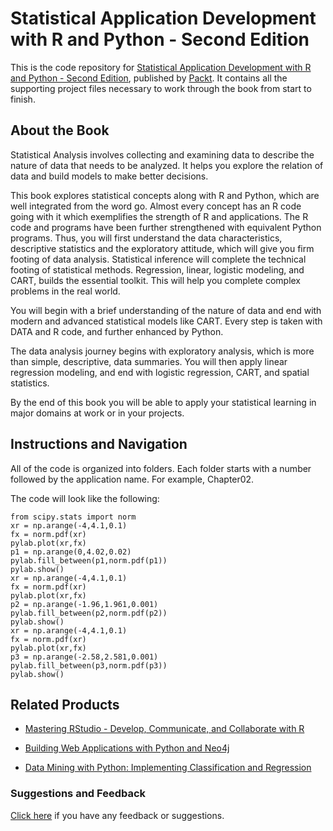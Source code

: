 # Statistical Application Development with R and Python - Second Edition
This is the code repository for [Statistical Application Development with R and Python - Second Edition](https://www.packtpub.com/big-data-and-business-intelligence/statistical-application-development-r-and-python-second-edition?utm_source=github&utm_medium=repository&utm_campaign=9781788621199), published by [Packt](https://www.packtpub.com/?utm_source=github). It contains all the supporting project files necessary to work through the book from start to finish.
## About the Book
Statistical Analysis involves collecting and examining data to describe the nature of data that needs to be analyzed. It helps you explore the relation of data and build models to make better decisions.

This book explores statistical concepts along with R and Python, which are well integrated from the word go. Almost every concept has an R code going with it which exemplifies the strength of R and applications. The R code and programs have been further strengthened with equivalent Python programs. Thus, you will first understand the data characteristics, descriptive statistics and the exploratory attitude, which will give you firm footing of data analysis. Statistical inference will complete the technical footing of statistical methods. Regression, linear, logistic modeling, and CART, builds the essential toolkit. This will help you complete complex problems in the real world.

You will begin with a brief understanding of the nature of data and end with modern and advanced statistical models like CART. Every step is taken with DATA and R code, and further enhanced by Python.

The data analysis journey begins with exploratory analysis, which is more than simple, descriptive, data summaries. You will then apply linear regression modeling, and end with logistic regression, CART, and spatial statistics.

By the end of this book you will be able to apply your statistical learning in major domains at work or in your projects.

## Instructions and Navigation
All of the code is organized into folders. Each folder starts with a number followed by the application name. For example, Chapter02.



The code will look like the following:
```
from scipy.stats import norm
xr = np.arange(-4,4.1,0.1)
fx = norm.pdf(xr)
pylab.plot(xr,fx)
p1 = np.arange(0,4.02,0.02)
pylab.fill_between(p1,norm.pdf(p1))
pylab.show()
xr = np.arange(-4,4.1,0.1)
fx = norm.pdf(xr)
pylab.plot(xr,fx)
p2 = np.arange(-1.96,1.961,0.001)
pylab.fill_between(p2,norm.pdf(p2))
pylab.show()
xr = np.arange(-4,4.1,0.1)
fx = norm.pdf(xr)
pylab.plot(xr,fx)
p3 = np.arange(-2.58,2.581,0.001)
pylab.fill_between(p3,norm.pdf(p3))
pylab.show()
```



## Related Products
* [Mastering RStudio - Develop, Communicate, and Collaborate with R](https://www.packtpub.com/application-development/mastering-rstudio-–-develop-communicate-and-collaborate-r?utm_source=github&utm_medium=repository&utm_campaign=9781783982547)

* [Building Web Applications with Python and Neo4j](https://www.packtpub.com/application-development/building-web-applications-python-and-neo4j?utm_source=github&utm_medium=repository&utm_campaign=9781783983988)

* [Data Mining with Python: Implementing Classification and Regression](https://www.packtpub.com/big-data-and-business-intelligence/data-mining-python-implementing-classification-and-regression?utm_source=github&utm_medium=repository&utm_campaign=9781785885716)

### Suggestions and Feedback
[Click here](https://docs.google.com/forms/d/e/1FAIpQLSe5qwunkGf6PUvzPirPDtuy1Du5Rlzew23UBp2S-P3wB-GcwQ/viewform) if you have any feedback or suggestions.
